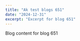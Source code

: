 ```yaml
---
title: "Ak test blogs 651"
date: "2024-12-31"
excerpt: "Excerpt for blog 651"
---
```


Blog content for blog 651